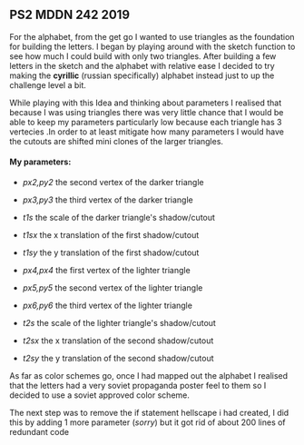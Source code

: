## PS2 MDDN 242 2019

For the alphabet, from the get go I wanted to use triangles as the foundation for building the letters. I began by playing around with the sketch function to see how much I could build with only two triangles. After building a few letters in the sketch and the alphabet with relative ease I decided to try making the **cyrillic** (russian specifically) alphabet instead just to up the challenge level a bit. 

While playing with this Idea and thinking about parameters I realised that because I was using triangles there was very little chance that I would be able to keep my parameters particularly low because each triangle has 3 vertecies .In order to at least mitigate how many parameters I would have the cutouts are shifted mini clones of the larger triangles. 

#### My parameters:

- *px2,py2* the second vertex of the darker triangle
- *px3,py3* the third vertex of the darker triangle

- *t1s* the scale of the darker triangle's shadow/cutout
- *t1sx* the x translation of the first shadow/cutout
- *t1sy* the y translation of the first shadow/cutout

- *px4,px4* the first vertex of the lighter triangle
- *px5,py5* the second vertex of the lighter triangle
- *px6,py6* the third vertex of the lighter triangle

- *t2s* the scale of the lighter triangle's shadow/cutout
- *t2sx* the x translation of the second shadow/cutout
- *t2sy* the y translation of the second shadow/cutout

As far as color schemes go, once I had mapped out the alphabet I realised that the letters had a very soviet propaganda poster feel to them so I decided to use a soviet approved color scheme.

The next step was to remove the if statement hellscape i had created, I did this by adding 1 more parameter (*sorry*) but it got rid of about 200 lines of redundant code